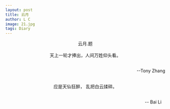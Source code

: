 ```yaml
---
layout: post
title: 云月
author: L C
image: 21.jpg
tags: Diary
---
```

<center>云月.题</center><br>

<center>天上一轮才捧出，人间万姓仰头看。</center><br>
<p align="right">  --Tony Zhang </p><br>

<center>应是天仙狂醉， 乱把白云揉碎。</center><br>
<p align="right">  -- Bai Li &nbsp;&nbsp;</p> 


    
 
